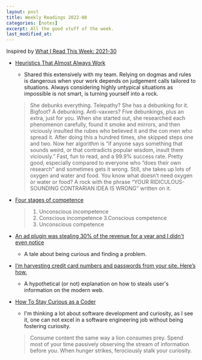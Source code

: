 ```yaml
---
layout: post
title: Weekly Readings 2022-08
categories: [notes]
excerpt: All the good stuff of the week.
last_modified_at:
---
```


Inspired by [What I Read This Week: 2021-30](https://www.boramalper.org/blog/what-i-read-this-week-2021-30)

- [Heuristics That Almost Always Work](https://astralcodexten.substack.com/p/heuristics-that-almost-always-work)
    - Shared this extensively with my team. Relying on dogmas and rules is dangerous when your work depends on judgement calls tailored to situations. Always considering highly untypical situations as impossible is not smart, is turning yourself into a rock.
    > She debunks everything. Telepathy? She has a debunking for it. Bigfoot? A debunking. Anti-vaxxers? Five debunkings, plus an extra, just for you.
    > When she started out, she researched each phenomenon carefully, found it smoke and mirrors, and then viciously insulted the rubes who believed it and the con men who spread it. After doing this a hundred times, she skipped steps one and two. Now her algorithm is “if anyone says something that sounds weird, or that contradicts popular wisdom, insult them viciously.”
    > Fast, fun to read, and a 99.9% success rate. Pretty good, especially compared to everyone who “does their own research” and sometimes gets it wrong. Still, she takes up lots of oxygen and water and food. You know what doesn’t need oxygen or water or food? A rock with the phrase “YOUR RIDICULOUS-SOUNDING CONTRARIAN IDEA IS WRONG” written on it.

- [Four stages of competence](https://en.wikipedia.org/wiki/Four_stages_of_competence)
    > 1. Unconscious incompetence
    > 2. Conscious incompetence
    > 3.Conscious competence
    > 4. Unconscious competence

- [An ad plugin was stealing 30% of the revenue for a year and I didn't even notice](https://archive.ph/mcqTU#selection-117.0-117.80)
    - A tale about being curious and finding a problem.

- [I’m harvesting credit card numbers and passwords from your site. Here’s how.](https://medium.com/hackernoon/im-harvesting-credit-card-numbers-and-passwords-from-your-site-here-s-how-9a8cb347c5b5)
    - A hypothetical (or not) explanation on how to steals user's information on the modern web.

- [How To Stay Curious as a Coder](https://davidamos.dev/how-to-stay-curious-as-a-coder/)
    - I'm thinking a lot about software development and curiosity, as I see it, one can not excel in a software engineering job without being fostering curiosity.
    > Consume content the same way a lion consumes prey. Spend most of your time passively observing the stream of information before you. When hunger strikes, ferociously stalk your curiosity.
